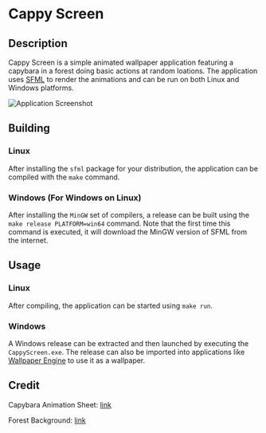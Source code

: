# Cappy Screen

## Description
Cappy Screen is a simple animated wallpaper application featuring a capybara in a forest doing basic actions at random loations. The application uses [SFML](https://www.sfml-dev.org/) to render the animations and can be run on both Linux and Windows platforms.

![Application Screenshot](https://cdn.discordapp.com/attachments/684938582518923335/1265674278528094209/image.png?ex=66a25e87&is=66a10d07&hm=f68bfa213d6bf25c82c2799382d5d857784ca4a239d1a61cc7adde1d341bf46a&)

## Building
### Linux
After installing the `sfml` package for your distribution, the application can be compiled with the `make` command.

### Windows (For Windows on Linux)
After installing the `MinGW` set of compilers, a release can be built using the `make release PLATFORM=win64` command. Note that the first time this command is executed, it will download the MinGW version of SFML from the internet.

## Usage
### Linux
After compiling, the application can be started using `make run`.

### Windows
A Windows release can be extracted and then launched by executing the `CappyScreen.exe`. The release can also be imported into applications like [Wallpaper Engine](https://store.steampowered.com/app/431960/Wallpaper_Engine/) to use it as a wallpaper.

## Credit
Capybara Animation Sheet: [link](https://niffirggames.itch.io/charliethecapybara)

Forest Background: [link](https://www.tumblr.com/namatnieks/175070642600/a-forest-background-i-made-for-coromon-the-game)
